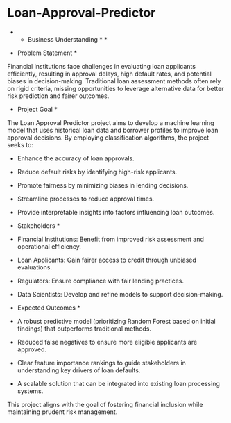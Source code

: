 # Loan-Approval-Predictor
* * Business Understanding * *

* Problem Statement *

Financial institutions face challenges in evaluating loan applicants efficiently, resulting in approval delays, high default rates, and potential biases in decision-making. Traditional loan assessment methods often rely on rigid criteria, missing opportunities to leverage alternative data for better risk prediction and fairer outcomes.

* Project Goal *

The Loan Approval Predictor project aims to develop a machine learning model that uses historical loan data and borrower profiles to improve loan approval decisions. By employing classification algorithms, the project seeks to:

+ Enhance the accuracy of loan approvals.

+ Reduce default risks by identifying high-risk applicants.

+ Promote fairness by minimizing biases in lending decisions.

+ Streamline processes to reduce approval times.

+ Provide interpretable insights into factors influencing loan outcomes.

* Stakeholders *

- Financial Institutions: Benefit from improved risk assessment and operational efficiency.

- Loan Applicants: Gain fairer access to credit through unbiased evaluations.

- Regulators: Ensure compliance with fair lending practices.

- Data Scientists: Develop and refine models to support decision-making.

* Expected Outcomes *

+ A robust predictive model (prioritizing Random Forest based on initial findings) that outperforms traditional methods.

+ Reduced false negatives to ensure more eligible applicants are approved.

+ Clear feature importance rankings to guide stakeholders in understanding key drivers of loan defaults.

+ A scalable solution that can be integrated into existing loan processing systems.

This project aligns with the goal of fostering financial inclusion while maintaining prudent risk management.